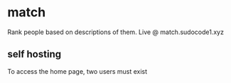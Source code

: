 # match
Rank people based on descriptions of them. Live @ match.sudocode1.xyz <Br>
## self hosting 
To access the home page, two users must exist

